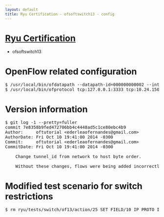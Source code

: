 ```yaml
---
layout: default
title: Ryu Certification - ofsoftswitch13 - config
---
```

# [Ryu Certification](http://osrg.github.io/ryu/certification.html)
* ofsoftswitch13

# OpenFlow related configuration
<pre>
$ /usr/local/bin/ofdatapath --datapath-id=000000000002 --interface=eth21,eth22,eth23 ptcp:3333
$ /usr/local/bin/ofprotocol tcp:127.0.0.1:3333 tcp:10.24.150.30:6633
</pre>

# Version information
<pre>
$ git log -1 --pretty=fuller
commit 7e8358b9fed472706bb4c4448ad5c1ce80ebc4b9
Author:     oftutorial &lt;ederleaofernandes@gmail.com&gt;
AuthorDate: Fri Oct 10 19:41:00 2014 -0300
Commit:     oftutorial &lt;ederleaofernandes@gmail.com&gt;
CommitDate: Fri Oct 10 19:41:00 2014 -0300

    Change tunnel_id from network to host byte order.
    
    Without these changes, flows were being added incorrectly.
</pre>

# Modified test scenario for switch restrictions
<pre>
$ rm ryu/tests/switch/of13/action/25_SET_FIELD/10_IP_PROTO_IPv6.json
</pre>
